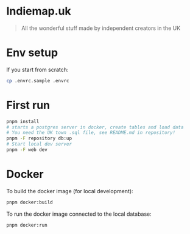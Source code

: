 # Indiemap.uk

> All the wonderful stuff made by independent creators in the UK

# Env setup

If you start from scratch:

```sh
cp .envrc.sample .envrc
```

# First run

```sh
pnpm install
# starts a postgres server in docker, create tables and load data
# You need the UK town .sql file, see README.md in repository!
pnpm -F repository db:up
# Start local dev server
pnpm -F web dev
```

# Docker

To build the docker image (for local development):

```sh
pnpm docker:build
```

To run the docker image connected to the local database:

```sh
pnpm docker:run
```
